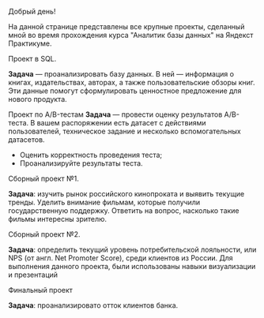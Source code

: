 Добрый день!

На данной странице представлены все крупные проекты, сделанный мной во время прохождения курса "Аналитик базы данных" на Яндекст Практикуме.

Проект в SQL.

**Задача** — проанализировать базу данных.
В ней — информация о книгах, издательствах, авторах, а также пользовательские обзоры книг. Эти данные помогут сформулировать ценностное предложение для нового продукта.

Проект по A/B-тестам
**Задача** — провести оценку результатов A/B-теста. В вашем распоряжении есть датасет с действиями пользователей, техническое задание и несколько вспомогательных датасетов.

- Оценить корректность проведения теста;
- Проанализируйте результаты теста.

Сборный проект №1.

**Задача**: изучить рынок российского кинопроката и выявить текущие тренды. Уделить внимание фильмам, которые получили государственную поддержку. Ответить на вопрос, насколько такие фильмы интересны зрителю. 

Сборный проект №2.

**Задача**: определить текущий уровень потребительской лояльности, или NPS (от англ. Net Promoter Score), среди клиентов из России. 
Для выполнения данного проекта, были использованы навыки визуализации и презентаций

Финальный проект

**Задача**: проанализировато отток клиентов банка.

